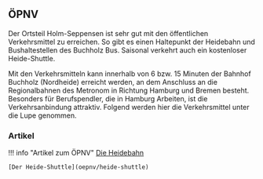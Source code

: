 ## ÖPNV
Der Ortsteil Holm-Seppensen ist sehr gut mit den öffentlichen Verkehrsmittel zu erreichen. So gibt es einen Haltepunkt der Heidebahn und Bushaltestellen des Buchholz Bus. Saisonal verkehrt auch ein kostenloser Heide-Shuttle.

Mit den Verkehrsmitteln kann innerhalb von 6 bzw. 15 Minuten der Bahnhof Buchholz (Nordheide) erreicht werden, an dem Anschluss an die Regionalbahnen des Metronom in Richtung Hamburg und Bremen besteht. Besonders für Berufspendler, die in Hamburg Arbeiten, ist die Verkehrsanbindung attraktiv. Folgend werden hier die Verkehrsmittel unter die Lupe genommen.

### Artikel

!!! info "Artikel zum ÖPNV"
	[Die Heidebahn](oepnv/heidebahn)
	
	[Der Heide-Shuttle](oepnv/heide-shuttle)
	